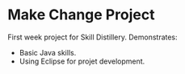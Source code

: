 # Make Change Project

First week project for Skill Distillery.
Demonstrates: 
* Basic Java skills.
* Using Eclipse for projet development.